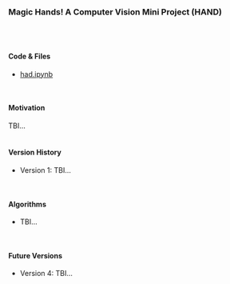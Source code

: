 ### Magic Hands! A Computer Vision Mini Project (HAND)
</br>
</br>

#### Code & Files
- [had.ipynb]()
</br>

#### Motivation
TBI...
</br>
</br>

#### Version History
- Version 1: TBI...
</br>

#### Algorithms
- TBI...
</br>

#### Future Versions
- Version 4: TBI...
